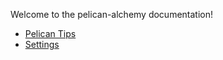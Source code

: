Welcome to the pelican-alchemy documentation!

- [Pelican Tips](pelican-tips.md)
- [Settings](settings.md)
